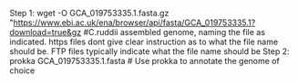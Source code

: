 Step 1: wget -O GCA_019753335.1.fasta.gz "https://www.ebi.ac.uk/ena/browser/api/fasta/GCA_019753335.1?download=true&gz #C.ruddii assembled genome, naming the file as indicated. https files dont give clear instruction as to what the file name should be. FTP files typically indicate what the file name should be
Step 2: prokka GCA_019753335.1.fasta # Use prokka to annotate the genome of choice
